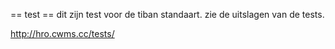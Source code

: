 == test ==
dit zijn test voor de tiban standaart.
zie de uitslagen van de tests.

http://hro.cwms.cc/tests/